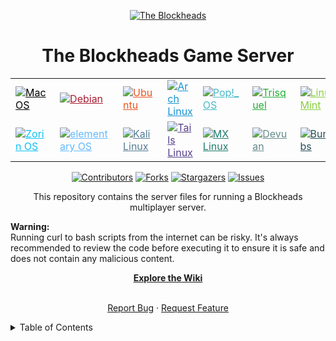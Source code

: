<a id="readme-top"></a>
<p align="center">
  <a href="https://theblockheads.net">
    <img alt="The Blockheads" src="https://github.com/user-attachments/assets/8f162932-0a4d-429d-9f3e-bd97d980e893">
  </a>
</p>
<div align="center">
  <h1 align="center">The Blockheads Game Server
</h3>

<div align="center">
  <table>
    <tr>
      <td><a href="https://www.apple.com/macos/" target="_blank" rel="noopener noreferrer" title="MacOS" style="color: #000000;"><img src="https://img.shields.io/badge/MacOS-999999.svg?logo=apple&logoColor=white" alt="MacOS"></a></td>
      <td><a href="https://www.debian.org/" target="_blank" rel="noopener noreferrer" title="Debian" style="color: #A81D33;"><img src="https://img.shields.io/badge/Debian-A81D33.svg?logo=debian&logoColor=white" alt="Debian"></a></td>
      <td><a href="https://ubuntu.com/" target="_blank" rel="noopener noreferrer" title="Ubuntu" style="color: #E95420;"><img src="https://img.shields.io/badge/Ubuntu-E95420.svg?logo=ubuntu&logoColor=white" alt="Ubuntu"></a></td>
      <td><a href="https://archlinux.org/" target="_blank" rel="noopener noreferrer" title="Arch Linux" style="color: #1793D1;"><img src="https://img.shields.io/badge/Arch%20Linux-1793D1.svg?logo=arch-linux&logoColor=white" alt="Arch Linux"></a></td>
      <td><a href="https://pop.system76.com/" target="_blank" rel="noopener noreferrer" title="Pop!_OS" style="color: #48B9C7;"><img src="https://img.shields.io/badge/Pop!__OS-48B9C7.svg?logo=pop_os&logoColor=white" alt="Pop!_OS"></a></td>
       <td><a href="https://www.trisquel.info/" target="_blank" rel="noopener noreferrer" title="Trisquel" style="color: #23af34;"><img src="https://img.shields.io/badge/Trisquel-23af34.svg?logo=trisquel&logoColor=white" alt="Trisquel"></a></td>
      <td><a href="https://www.linuxmint.com/" target="_blank" rel="noopener noreferrer" title="Linux Mint" style="color: #87CF3E;"><img src="https://img.shields.io/badge/Linux%20Mint-87CF3E.svg?logo=linux-mint&logoColor=white" alt="Linux Mint"></a></td>
    </tr>
    <tr>
      <td><a href="https://zorin.com/" target="_blank" rel="noopener noreferrer" title="Zorin OS" style="color: #0CC1F3;"><img src="https://img.shields.io/badge/Zorin%20OS-0CC1F3.svg?logo=zorin&logoColor=white" alt="Zorin OS"></a></td>
      <td><a href="https://elementary.io/" target="_blank" rel="noopener noreferrer" title="elementary OS" style="color: #64BAFF;"><img src="https://img.shields.io/badge/elementary%20OS-64BAFF.svg?logo=elementary&logoColor=white" alt="elementary OS"></a></td>
      <td><a href="https://www.kali.org/" target="_blank" rel="noopener noreferrer" title="Kali Linux" style="color: #557C94;"><img src="https://img.shields.io/badge/Kali%20Linux-557C94.svg?logo=kali-linux&logoColor=white" alt="Kali Linux"></a></td>
      <td><a href="https://tails.boum.org/" target="_blank" rel="noopener noreferrer" title="Tails" style="color: #563F8A;"><img src="https://img.shields.io/badge/Tails-563F8A.svg?logo=tails&logoColor=white" alt="Tails Linux"></a></td>
      <td><a href="https://mxlinux.org/" target="_blank" rel="noopener noreferrer" title="MX Linux" style="color: #1E7B6E;"><img src="https://img.shields.io/badge/MX%20Linux-1E7B6E.svg?logo=mx-linux&logoColor=white" alt="MX Linux"></a></td>
      <td><a href="https://www.devuan.org/" target="_blank" rel="noopener noreferrer" title="Devuan" style="color: #648C8A;"><img src="https://img.shields.io/badge/Devuan-648C8A.svg?logo=devuan&logoColor=white" alt="Devuan"></a></td>
      <td><a href="https://bunsenlabs.org/" target="_blank" rel="noopener noreferrer" title="BunsenLabs" style="color: #254c59;"><img src="https://img.shields.io/badge/BunsenLabs-254c59.svg?logo=bunsenlabs&logoColor=white" alt="BunsenLabs"></a></td>
    </tr>
  </table>
</div>


[![Contributors][contributors-shield]][contributors-url]
[![Forks][forks-shield]][forks-url]
[![Stargazers][stars-shield]][stars-url]
[![Issues][issues-shield]][issues-url]

<p align="center">This repository contains the server files for running a Blockheads multiplayer server.</p>
<div align="left"><b>Warning:</b></div>
<div align="left">Running curl to bash scripts from the internet can be risky. It's always recommended to review the code before executing it to ensure it is safe and does not contain any malicious content.</div><p></p>
<a href="https://github.com/JonCastaway/BHS/wiki"><strong>Explore the Wiki</strong></a>
<br />
<br />

<a href="https://github.com/JonCastaway/BHS/issues/new?labels=bug&template=bug-report---.md">Report Bug</a>
·
<a href="https://github.com/JonCastaway/BHS/issues/new?labels=enhancement&template=feature-request---.md">Request Feature</a>
  </p>
  </p>
</div>

<details>
<summary>Table of Contents</summary>
<ol>
    <li><a href="#1-installation--linux">Linux Install</a></li>
    <li><a href="#2-installation--macos">MacOS Install</a></li>
    <li><a href="#3-original-binaries--manual-install">Manual Install</a></li>
    <li><a href="#4-the-blockheads--android-apk">The Android Apps</a></li>
    <li><a href="#5-roadmap">Roadmap</a></li>
    <li><a href="#6-contributing">Contributing</a></li>
    <li><a href="#7-license">License</a></li>
    <li><a href="#8-contact">Contact</a></li>
    <li><a href="#9-acknowledgments">Acknowledgments</a></li>
</ol>

# The Blockheads Game Server for Linux and MacOS

## Getting Started

![GettingStarted](https://github.com/user-attachments/assets/181856ca-8597-43d3-97c4-cf13a99c924d)

### 1. Installation | Linux

Follow the instructions below to install and set up the Blockheads server on your system.

Download and run the server script:
```bash
curl -sL https://raw.githubusercontent.com/JonCastaway/BHS/main/start.sh | bash -s -
```

Create Your server:
```bash
./blockheads_server171 -n MyFirstServer
```

For more options and help use:
```bash
./blockheads_server171 -h
```

Configure Your server:
`You'll need to replace the WORLD_ID and PORT inside the run.sh script.`

```bash
nano run.sh
```

`Replace the placeholders with your WORLD_ID and PORT. You can find your WORLD_ID by typing:`

```bash
./blockheads_server171 -l
```

`Save and exit the file by pressing CTRL+X, then Y, and ENTER.`

### 2. Installation | MacOS

Download the Blockheads Server App

[Download from App Store](https://apps.apple.com/us/app/blockheadsserver/id662633568)

### 3. Original Server Binaries | Manual Install

You can download the original server binaries from the links below

- [Download The Blockheads Server Binary - archive.org](https://archive.org/download/BHSv171/blockheads_server171.tar.gz)
- [Download The Blockheads Server Binary - majicdave.com](https://majicdave.com/share/blockheads_server171.tar.gz)

### 4. The Blockheads | Android APK

If version 1.76 does not launch, try an earlier version such as 1.75 or 1.74

- [Download The Original Blockheads Android APK v1.76 - Noodlecake](https://noodlecake.com/wp-content/uploads/2021/02/theblockheads1.7.6.apk)
  
- [Download The Original Blockheads Android APK v1.76 - archive.org](https://archive.org/download/theblockheads1.7.6/theblockheads1.7.6.apk)
- [Download The Original Blockheads Android APK v1.75 - archive.org](https://archive.org/download/theblockheads1.7.6/The%20Blockheads_1.7.5_APKPure.apk)
- [Download The Original Blockheads Android APK v1.74 - archive.org](https://archive.org/download/theblockheads1.7.6/The%20Blockheads_1.7.4_APKPure.apk)

### 5. Roadmap

<img src="https://github.com/user-attachments/assets/dd266407-8234-461e-9a2f-e93b2fb82286" width="674" height="384">

Exlore our advancement towards significant [milestones](<[url](https://github.com/Joncastaway/BHS/milestones)>), and delve into the [wiki](https://github.com/Joncastaway/BHS/wiki/Roadmap). Here's a general outline of some key features we're considering:

- [ ] [Current Active Servers](https://github.com/JonCastaway/BHS/wiki/Active-Servers)
- [ ] World Configuration Editor
- [ ] Web-based User Interface

Additionally, review the [open issues](https://github.com/Joncastaway/BHS/issues) for a comprehensive list of suggested features (as well as known issues).

### 6. Contributing

![contributing](https://github.com/user-attachments/assets/5059e3bc-ea8c-4965-96c4-c6c500d0ba06)

Contributions are welcome! Feel free to fork this repository and submit pull requests.

#### Contributors
<a href="https://github.com/JonCastaway/BHS/graphs/contributors">
  <img src="https://contrib.rocks/image?repo=JonCastaway/BHS&t=1" />
</a>

### 7. License

This project is Licensed under the GPL-3.0 License. See the [License](https://github.com/JonCastaway/BHS/blob/main/LICENCE) file for details.

### 8. Contact

![contact](https://github.com/user-attachments/assets/2b40e187-309b-4a58-be5f-fc71d045298a)

For any questions or support, please reach out or open an issue on GitHub.

[contributors-shield]: https://img.shields.io/github/contributors/JonCastaway/BHS.svg?style=for-the-badge
[contributors-url]: https://github.com/JonCastaway/BHS/graphs/contributors
[forks-shield]: https://img.shields.io/github/forks/JonCastaway/BHS.svg?style=for-the-badge
[forks-url]: https://github.com/JonCastaway/BHS/network/members
[stars-shield]: https://img.shields.io/github/stars/JonCastaway/BHS.svg?style=for-the-badge
[stars-url]: https://github.com/JonCastaway/BHS/stargazers
[issues-shield]: https://img.shields.io/github/issues/JonCastaway/BHS.svg?style=for-the-badge
[issues-url]: https://github.com/JonCastaway/BHS/issues

### 9. Acknowledgments

<!-- - [NAME](URL) --> Projects we're inspired by and obtained valuable information:

-   [Majic Jungle | Dave Frampton](https://majicjungle.com)
-   [The Internet Archive](https://archive.org)
-   [Discord | Sapiens](https://discord.gg/ZHwMWruM)
-   [Reddit | r/blockheads](https://www.reddit.com/r/blockheads/)
-   [Wiki GG | Blockheads](https://theblockheads.wiki.gg/wiki/The_Blockheads_Wiki)
-   [Fandom | The Blockheads](https://theblockheads.fandom.com/wiki)
